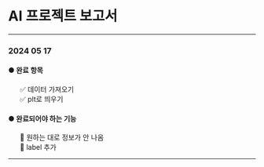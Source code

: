 <!DOCTYPE html>
<html>
<head>


<h1>AI 프로젝트 보고서</h1>


<hr>
<h3>2024 05 17</h3>

<h4>● 완료 항목</h4>
<ul>
  ✅ 데이터 가져오기<br>
  ✅ plt로 띄우기<br>
</ul>

<h4>● 완료되어야 하는 기능</h4>
<ul>
  🔪 원하는 대로 정보가 안 나옴 <br>
    🔪 label 추가 <br>

</ul>

<hr>


</body>
</html>
